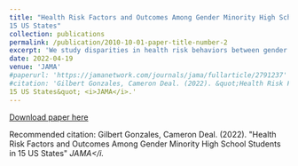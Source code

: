 ```yaml
---
title: "Health Risk Factors and Outcomes Among Gender Minority High School Students in
15 US States"
collection: publications
permalink: /publication/2010-10-01-paper-title-number-2
excerpt: 'We study disparities in health risk behaviors between gender minority adolescents and cisgender adolescents. We also examine gender questioning adolescents and the health disparities they experience.'
date: 2022-04-19
venue: 'JAMA'
#paperurl: 'https://jamanetwork.com/journals/jama/fullarticle/2791237'
#citation: 'Gilbert Gonzales, Cameron Deal. (2022). &quot;Health Risk Factors and Outcomes Among Gender Minority High School Students in
15 US States&quot; <i>JAMA</i>.'
---
```


[Download paper here](https://jamanetwork.com/journals/jama/fullarticle/2791237)

Recommended citation: Gilbert Gonzales, Cameron Deal. (2022). &quot;Health Risk Factors and Outcomes Among Gender Minority High School Students in
15 US States&quot; <i>JAMA</i.
